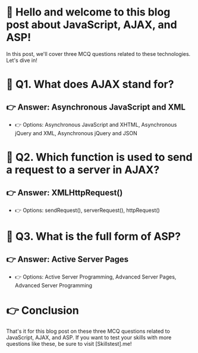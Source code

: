 # 👋 Hello and welcome to this blog post about JavaScript, AJAX, and ASP!

In this post, we'll cover three MCQ questions related to these technologies. Let's dive in!

# 🤔 Q1. What does AJAX stand for?
## 👉 Answer: Asynchronous JavaScript and XML
- 👉 Options: Asynchronous JavaScript and XHTML, Asynchronous jQuery and XML, Asynchronous jQuery and JSON

# 🤔 Q2. Which function is used to send a request to a server in AJAX?
## 👉 Answer: XMLHttpRequest()
- 👉 Options: sendRequest(), serverRequest(), httpRequest()

# 🤔 Q3. What is the full form of ASP?
## 👉 Answer: Active Server Pages
- 👉 Options: Active Server Programming, Advanced Server Pages, Advanced Server Programming

# 👉 Conclusion
That's it for this blog post on these three MCQ questions related to JavaScript, AJAX, and ASP. If you want to test your skills with more questions like these, be sure to visit [Skillstest].me!
